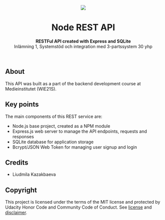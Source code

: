 <div align="center"><img src="https://medieinstitutet.se/wp-content/uploads/2019/04/logomedieinstitutet-370x73.png"></div>
<h1 align="center">Node REST API</h1>
<p align="center"><strong>RESTFul API created with Express and SQLite</strong>
<br>Inlämning 1, Systemstöd och integration med 3-partssystem 30 yhp</p>
<br/>
<h2>About</h2>
This API was built as a part of the backend development course at Medieinstitutet (WIE21S). 

<h2>Key points</h2>

The main components of this REST service are:

- Node.js base project, created as a NPM module
- Express.js web server to manage the API endpoints, requests and responses
- SQLite database for application storage
- Bcrypt/JSON Web Token for managing user signup and login

<h2>Credits</h2>

- Liudmila Kazakbaeva

<h2>Copyright</h2>
This project is licensed under the terms of the MIT license and protected by Udacity Honor Code and Community Code of Conduct. See <a href="LICENSE.md">license</a> and <a href="LICENSE.DISCLAIMER.md">disclaimer</a>.
